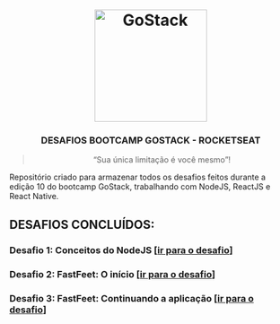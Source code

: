 <h1 align="center">
    <img alt="GoStack" src="https://rocketseat-cdn.s3-sa-east-1.amazonaws.com/bootcamp-header.png" width="200px" />
</h1>

<h3 align="center">
  DESAFIOS BOOTCAMP GOSTACK - ROCKETSEAT
</h3>

<blockquote align="center">“Sua única limitação é você mesmo”!</blockquote>

Repositório criado para armazenar todos os desafios feitos durante a edição 10 do bootcamp GoStack, trabalhando com NodeJS, ReactJS e React Native.

## DESAFIOS CONCLUÍDOS:

### Desafio 1: Conceitos do NodeJS [[ir para o desafio](https://github.com/riltonfranzonee/gostack-desafios/tree/master/desafio-1)]

### Desafio 2: FastFeet: O início [[ir para o desafio](https://github.com/riltonfranzonee/gostack-desafios/tree/master/desafio-2)]

### Desafio 3: FastFeet: Continuando a aplicação [[ir para o desafio](https://github.com/riltonfranzonee/gostack-desafios/tree/master/desafio-3)]



